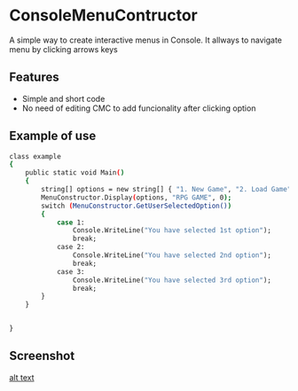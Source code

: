 # ConsoleMenuContructor
A simple way to create interactive menus in Console. It allways to navigate menu by clicking arrows keys

## Features

- Simple and short code
- No need of editing CMC to add funcionality after clicking option




## Example of use
```bash
class example
{
    public static void Main()
    {
        string[] options = new string[] { "1. New Game", "2. Load Game", "3. Exit" };
        MenuConstructor.Display(options, "RPG GAME", 0);
        switch (MenuConstructor.GetUserSelectedOption())
        {
            case 1:
                Console.WriteLine("You have selected 1st option");
                break;
            case 2:
                Console.WriteLine("You have selected 2nd option");
                break;
            case 3:
                Console.WriteLine("You have selected 3rd option");
                break;
        }
    }


}
```

## Screenshot
[alt text](https://i.imgur.com/yAirN5z.png)
